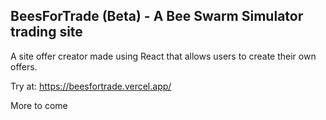 ## BeesForTrade (Beta) - A Bee Swarm Simulator trading site
A site offer creator made using React that allows users to create their own offers. 

Try at:
https://beesfortrade.vercel.app/


More to come
